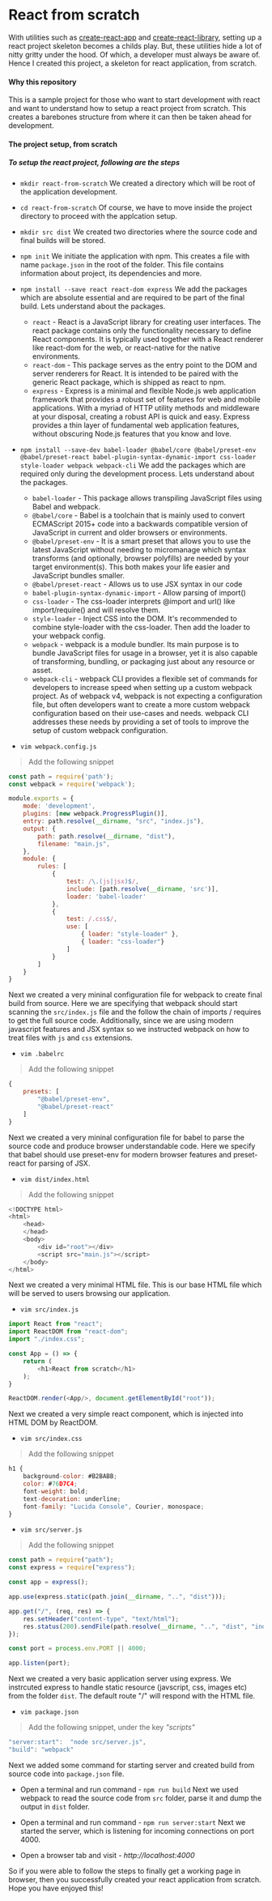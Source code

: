 # React from scratch

With utilities such as [create-react-app](https://npmjs.org/package/create-react-app) and [create-react-library](https://npmjs.org/package/create-react-library), setting up a react project skeleton becomes a childs play. But, these utilities hide a lot of nitty gritty under the hood. Of which, a developer must always be aware of. Hence I created this project, a skeleton for react application, from scratch.

#### Why this repository

This is a sample project for those who want to start development with react and want to understand how to setup a react project from scratch. This creates a barebones structure from where it can then be taken ahead for development.

#### The project setup, from scratch

##### To setup the react project, following are the steps


- `mkdir react-from-scratch`
We created a directory which will be root of the application development.

- `cd react-from-scratch`
Of course, we have to move inside the project directory to proceed with the applcation setup.

- `mkdir src dist`
We created two directories where the source code and final builds will be stored.

- `npm init`
We initiate the application with npm. This creates a file with name `package.json` in the root of the folder. This file contains information about project, its dependencies and more.

- `npm install --save react react-dom express`
We add the packages which are absolute essential and are required to be part of the final build. Lets understand about the packages.
    + `react` - React is a JavaScript library for creating user interfaces. The react package contains only the functionality necessary to define React components. It is typically used together with a React renderer like react-dom for the web, or react-native for the native environments.
    + `react-dom` - This package serves as the entry point to the DOM and server renderers for React. It is intended to be paired with the generic React package, which is shipped as react to npm.
    + `express` - Express is a minimal and flexible Node.js web application framework that provides a robust set of features for web and mobile applications. With a myriad of HTTP utility methods and middleware at your disposal, creating a robust API is quick and easy. Express provides a thin layer of fundamental web application features, without obscuring Node.js features that you know and love.
- `npm install --save-dev babel-loader @babel/core @babel/preset-env @babel/preset-react babel-plugin-syntax-dynamic-import css-loader style-loader webpack webpack-cli`
We add the packages which are required only during the development process. Lets understand about the packages.
    + `babel-loader` - This package allows transpiling JavaScript files using Babel and webpack.
    + `@babel/core` - Babel is a toolchain that is mainly used to convert ECMAScript 2015+ code into a backwards compatible version of JavaScript in current and older browsers or environments. 
    + `@babel/preset-env` - It is a smart preset that allows you to use the latest JavaScript without     needing to micromanage which syntax transforms (and optionally, browser polyfills) are needed by your target environment(s). This both makes your life easier and JavaScript bundles smaller.
    + `@babel/preset-react` - Allows us to use JSX syntax in our code
    + `babel-plugin-syntax-dynamic-import` - Allow parsing of import()
    + `css-loader` - The css-loader interprets @import and url() like import/require() and will resolve them.
    + `style-loader` - Inject CSS into the DOM. It's recommended to combine style-loader with the css-loader. Then add the loader to your webpack config.
    + `webpack` - webpack is a module bundler. Its main purpose is to bundle JavaScript files for usage in a browser, yet it is also capable of transforming, bundling, or packaging just about any resource or asset.
    + `webpack-cli` - webpack CLI provides a flexible set of commands for developers to increase speed when setting up a custom webpack project. As of webpack v4, webpack is not expecting a configuration file, but often developers want to create a more custom webpack configuration based on their use-cases and needs. webpack CLI addresses these needs by providing a set of tools to improve the setup of custom webpack configuration.

- `vim webpack.config.js`
> Add the following snippet
```javascript
const path = require('path');
const webpack = require('webpack');

module.exports = {
    mode: 'development',
    plugins: [new webpack.ProgressPlugin()],
    entry: path.resolve(__dirname, "src", "index.js"),
    output: {
        path: path.resolve(__dirname, "dist"),
        filename: "main.js",
    },
    module: {
        rules: [
            {
                test: /\.(js|jsx)$/,
                include: [path.resolve(__dirname, 'src')],
                loader: 'babel-loader'
            },
            {
                test: /.css$/,
                use: [
                    { loader: "style-loader" },
                    { loader: "css-loader"}
                ]
            }
        ]
    }
}
```
Next we created a very mininal configuration file for webpack to create final build from source. Here we are specifying that webpack should start scanning the `src/index.js` file and the follow the chain of imports / requires to get the full source code. Additionally, since we are using modern javascript features and JSX syntax so we instructed webpack on how to treat files with `js` and `css` extensions.

- `vim .babelrc`
> Add the following snippet
```javascript
{
    presets: [
        "@babel/preset-env",
        "@babel/preset-react"
    ]
}
```
Next we created a very mininal configuration file for babel to parse the source code and produce browser understandable code. Here  we specify that babel should use preset-env for modern browser features and preset-react for parsing of JSX.

- `vim dist/index.html`
> Add the following snippet
```javascript
<!DOCTYPE html>
<html>
    <head>
    </head>
    <body>
        <div id="root"></div>
        <script src="main.js"></script>
    </body>
</html>
```
Next we created a very minimal HTML file. This is our base HTML file which will be served to users browsing our application.

- `vim src/index.js`
```javascript
import React from "react";
import ReactDOM from "react-dom";
import "./index.css";

const App = () => {
    return (
        <h1>React from scratch</h1>
    );
}

ReactDOM.render(<App/>, document.getElementById("root"));
```
Next we created a very simple react component, which is injected into HTML DOM by ReactDOM.

- `vim src/index.css`
> Add the following snippet
```javascript
h1 {
    background-color: #B2BABB;
    color: #76D7C4;
    font-weight: bold;
    text-decoration: underline;
    font-family: "Lucida Console", Courier, monospace;
}
```
- `vim src/server.js`
> Add the following snippet
```javascript
const path = require("path");
const express = require("express");

const app = express();

app.use(express.static(path.join(__dirname, "..", "dist")));

app.get("/", (req, res) => {
    res.setHeader("content-type", "text/html");
    res.status(200).sendFile(path.resolve(__dirname, "..", "dist", "index.html"));
});

const port = process.env.PORT || 4000;

app.listen(port);
```
Next we created a very basic application server using express. We instrcuted express to handle static resource (javscript, css, images etc) from the folder `dist`. The default route "/" will respond with the HTML file.

- `vim package.json`
> Add the following snippet, under the key _"scripts"_
```javascript
"server:start":  "node src/server.js",
"build": "webpack"
```
Next we added some command for starting server and created build from source code into `package.json` file.

- Open a terminal and run command - `npm run build`
Next we used webpack to read the source code from `src` folder, parse it and dump the output in `dist` folder.

- Open a terminal and run command - `npm run server:start`
Next we started the server, which is listening for incoming connections on port 4000.

- Open a browser tab and visit - _http://localhost:4000_


So if you were able to follow the steps to finally get a working page in browser, then you successfully created your react application from scratch. Hope you have enjoyed this!

